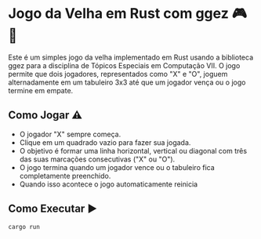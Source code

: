 # Jogo da Velha em Rust com ggez :video_game: :older_woman:
Este é um simples jogo da velha implementado em Rust usando a biblioteca ggez para a disciplina de Tópicos Especiais em Computação VII. O jogo permite que dois jogadores, representados como "X" e "O", joguem alternadamente em um tabuleiro 3x3 até que um jogador vença ou o jogo termine em empate.

## Como Jogar :warning:
- O jogador "X" sempre começa.
- Clique em um quadrado vazio para fazer sua jogada.
- O objetivo é formar uma linha horizontal, vertical ou diagonal com três das suas marcações consecutivas ("X" ou "O").
- O jogo termina quando um jogador vence ou o tabuleiro fica completamente preenchido.
- Quando isso acontece o jogo automaticamente reinicia 

## Como Executar :arrow_forward:

   ```sh
   cargo run
